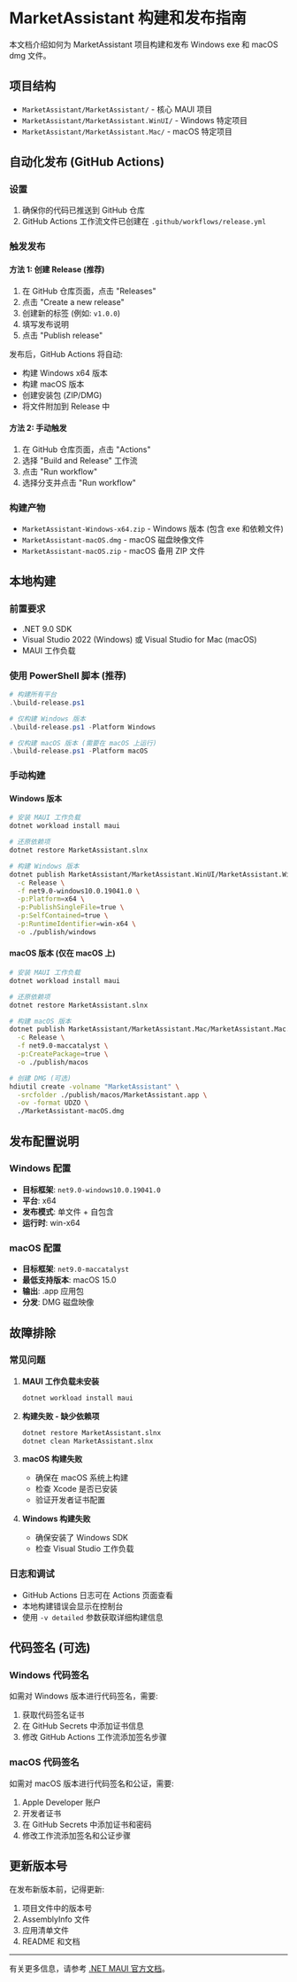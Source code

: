 # MarketAssistant 构建和发布指南

本文档介绍如何为 MarketAssistant 项目构建和发布 Windows exe 和 macOS dmg 文件。

## 项目结构

- `MarketAssistant/MarketAssistant/` - 核心 MAUI 项目
- `MarketAssistant/MarketAssistant.WinUI/` - Windows 特定项目
- `MarketAssistant/MarketAssistant.Mac/` - macOS 特定项目

## 自动化发布 (GitHub Actions)

### 设置

1. 确保你的代码已推送到 GitHub 仓库
2. GitHub Actions 工作流文件已创建在 `.github/workflows/release.yml`

### 触发发布

#### 方法 1: 创建 Release (推荐)

1. 在 GitHub 仓库页面，点击 "Releases"
2. 点击 "Create a new release"
3. 创建新的标签 (例如: `v1.0.0`)
4. 填写发布说明
5. 点击 "Publish release"

发布后，GitHub Actions 将自动:
- 构建 Windows x64 版本
- 构建 macOS 版本
- 创建安装包 (ZIP/DMG)
- 将文件附加到 Release 中

#### 方法 2: 手动触发

1. 在 GitHub 仓库页面，点击 "Actions"
2. 选择 "Build and Release" 工作流
3. 点击 "Run workflow"
4. 选择分支并点击 "Run workflow"

### 构建产物

- `MarketAssistant-Windows-x64.zip` - Windows 版本 (包含 exe 和依赖文件)
- `MarketAssistant-macOS.dmg` - macOS 磁盘映像文件
- `MarketAssistant-macOS.zip` - macOS 备用 ZIP 文件

## 本地构建

### 前置要求

- .NET 9.0 SDK
- Visual Studio 2022 (Windows) 或 Visual Studio for Mac (macOS)
- MAUI 工作负载

### 使用 PowerShell 脚本 (推荐)

```powershell
# 构建所有平台
.\build-release.ps1

# 仅构建 Windows 版本
.\build-release.ps1 -Platform Windows

# 仅构建 macOS 版本 (需要在 macOS 上运行)
.\build-release.ps1 -Platform macOS
```

### 手动构建

#### Windows 版本

```bash
# 安装 MAUI 工作负载
dotnet workload install maui

# 还原依赖项
dotnet restore MarketAssistant.slnx

# 构建 Windows 版本
dotnet publish MarketAssistant/MarketAssistant.WinUI/MarketAssistant.WinUI.csproj \
  -c Release \
  -f net9.0-windows10.0.19041.0 \
  -p:Platform=x64 \
  -p:PublishSingleFile=true \
  -p:SelfContained=true \
  -p:RuntimeIdentifier=win-x64 \
  -o ./publish/windows
```

#### macOS 版本 (仅在 macOS 上)

```bash
# 安装 MAUI 工作负载
dotnet workload install maui

# 还原依赖项
dotnet restore MarketAssistant.slnx

# 构建 macOS 版本
dotnet publish MarketAssistant/MarketAssistant.Mac/MarketAssistant.Mac.csproj \
  -c Release \
  -f net9.0-maccatalyst \
  -p:CreatePackage=true \
  -o ./publish/macos

# 创建 DMG (可选)
hdiutil create -volname "MarketAssistant" \
  -srcfolder ./publish/macos/MarketAssistant.app \
  -ov -format UDZO \
  ./MarketAssistant-macOS.dmg
```

## 发布配置说明

### Windows 配置

- **目标框架**: `net9.0-windows10.0.19041.0`
- **平台**: x64
- **发布模式**: 单文件 + 自包含
- **运行时**: win-x64

### macOS 配置

- **目标框架**: `net9.0-maccatalyst`
- **最低支持版本**: macOS 15.0
- **输出**: .app 应用包
- **分发**: DMG 磁盘映像

## 故障排除

### 常见问题

1. **MAUI 工作负载未安装**
   ```bash
   dotnet workload install maui
   ```

2. **构建失败 - 缺少依赖项**
   ```bash
   dotnet restore MarketAssistant.slnx
   dotnet clean MarketAssistant.slnx
   ```

3. **macOS 构建失败**
   - 确保在 macOS 系统上构建
   - 检查 Xcode 是否已安装
   - 验证开发者证书配置

4. **Windows 构建失败**
   - 确保安装了 Windows SDK
   - 检查 Visual Studio 工作负载

### 日志和调试

- GitHub Actions 日志可在 Actions 页面查看
- 本地构建错误会显示在控制台
- 使用 `-v detailed` 参数获取详细构建信息

## 代码签名 (可选)

### Windows 代码签名

如需对 Windows 版本进行代码签名，需要:

1. 获取代码签名证书
2. 在 GitHub Secrets 中添加证书信息
3. 修改 GitHub Actions 工作流添加签名步骤

### macOS 代码签名

如需对 macOS 版本进行代码签名和公证，需要:

1. Apple Developer 账户
2. 开发者证书
3. 在 GitHub Secrets 中添加证书和密码
4. 修改工作流添加签名和公证步骤

## 更新版本号

在发布新版本前，记得更新:

1. 项目文件中的版本号
2. AssemblyInfo 文件
3. 应用清单文件
4. README 和文档

---

有关更多信息，请参考 [.NET MAUI 官方文档](https://docs.microsoft.com/dotnet/maui/)。